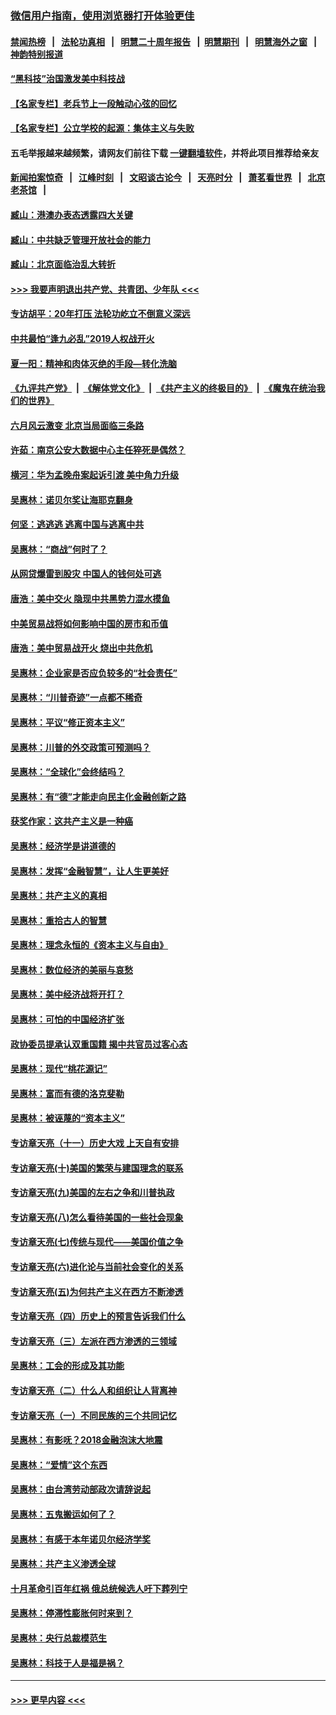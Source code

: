 ### [微信用户指南，使用浏览器打开体验更佳](https://github.com/gfw-breaker/banned-news1/blob/master/indexes/wechat-guide.md?t=0)
#### [禁闻热榜](热点新闻.md?t=0)  &nbsp;&nbsp;|&nbsp;&nbsp; [法轮功真相](https://github.com/gfw-breaker/truth/blob/master/README.md?t=0) &nbsp;&nbsp;|&nbsp;&nbsp; [明慧二十周年报告](https://github.com/gfw-breaker/mh-reports/blob/master/README.md?t=0) &nbsp;&nbsp;|&nbsp;&nbsp;[明慧期刊](https://github.com/gfw-breaker/mh-qikan) &nbsp;&nbsp;|&nbsp;&nbsp; [明慧海外之窗](https://github.com/gfw-breaker/mh-news/blob/master/README.md?t=0) &nbsp;&nbsp;|&nbsp;&nbsp; [神韵特别报道](https://github.com/gfw-breaker/mh-news/blob/master/shenyun.md?t=0)
#### [“黑科技”治国激发美中科技战](../pages/nsc423/n11638056.md?t=02052055) 
#### [【名家专栏】老兵节上一段触动心弦的回忆](../pages/nsc423/n11646016.md?t=02052055) 
#### [【名家专栏】公立学校的起源：集体主义与失败](../pages/nsc423/n11601833.md?t=02052055) 
#### 五毛举报越来越频繁，请网友们前往下载 [一键翻墙软件](https://github.com/gfw-breaker/ssr-accounts)，并将此项目推荐给亲友
#### [新闻拍案惊奇](https://github.com/gfw-breaker/banned-news1/blob/master/pages/link4.md) &nbsp;&nbsp;|&nbsp;&nbsp; [江峰时刻](https://github.com/gfw-breaker/banned-news1/blob/master/pages/link4.md) &nbsp;&nbsp;|&nbsp;&nbsp; [文昭谈古论今](https://github.com/gfw-breaker/banned-news1/blob/master/pages/link4.md) &nbsp;&nbsp;|&nbsp;&nbsp; [天亮时分](https://github.com/gfw-breaker/banned-news1/blob/master/pages/link4.md) &nbsp;&nbsp;|&nbsp;&nbsp; [萧茗看世界](https://github.com/gfw-breaker/banned-news1/blob/master/pages/link4.md) &nbsp;&nbsp;|&nbsp;&nbsp; [北京老茶馆](https://github.com/gfw-breaker/banned-news1/blob/master/pages/link4.md) &nbsp;&nbsp;|&nbsp;&nbsp; 
#### [臧山：港澳办表态透露四大关键](../pages/nsc423/n11421628.md?t=02052055) 
#### [臧山：中共缺乏管理开放社会的能力](../pages/nsc423/n11407457.md?t=02052055) 
#### [臧山：北京面临治乱大转折](../pages/nsc423/n11406895.md?t=02052055) 
#### [>>> 我要声明退出共产党、共青团、少年队 <<<](https://github.com/begood0513/goodnews/blob/master/quit/letter.md) 
#### [专访胡平：20年打压 法轮功屹立不倒意义深远](../pages/nsc423/n11398800.md?t=02052055) 
#### [中共最怕“逢九必乱”2019人权战开火](../pages/nsc423/n11385248.md?t=02052055) 
#### [夏一阳：精神和肉体灭绝的手段—转化洗脑](../pages/nsc423/n11368250.md?t=02052055) 
#### [《九评共产党》](https://github.com/begood0513/9ping.md/blob/master/README.md) &nbsp;|&nbsp; [《解体党文化》](../../../../jtdwh.md/blob/master/README.md)  &nbsp;|&nbsp; [《共产主义的终极目的》](../../../../gczydzjmd.md/blob/master/README.md) &nbsp;|&nbsp; [《魔鬼在统治我们的世界》](../../../../mgztzwmdsj.md/blob/master/README.md) 
#### [六月风云激变 北京当局面临三条路](../pages/nsc423/n11313668.md?t=02052055) 
#### [许茹：南京公安大数据中心主任猝死是偶然？](../pages/nsc423/n11064744.md?t=02052055) 
#### [横河：华为孟晚舟案起诉引渡 美中角力升级](../pages/nsc423/n11027230.md?t=02052055) 
#### [吴惠林：诺贝尔奖让海耶克翻身](../pages/nsc423/n10890049.md?t=02052055) 
#### [何坚：逃逃逃 逃离中国与逃离中共](../pages/nsc423/n10592891.md?t=02052055) 
#### [吴惠林：“商战”何时了？](../pages/nsc423/n10573558.md?t=02052055) 
#### [从网贷爆雷到股灾 中国人的钱何处可逃](../pages/nsc423/n10572800.md?t=02052055) 
#### [唐浩：美中交火 隐现中共黑势力混水摸鱼](../pages/nsc423/n10544040.md?t=02052055) 
#### [中美贸易战将如何影响中国的房市和币值](../pages/nsc423/n10543697.md?t=02052055) 
#### [唐浩：美中贸易战开火 烧出中共危机](../pages/nsc423/n10540126.md?t=02052055) 
#### [吴惠林：企业家是否应负较多的“社会责任”](../pages/nsc423/n10535022.md?t=02052055) 
#### [吴惠林：“川普奇迹”一点都不稀奇](../pages/nsc423/n10512808.md?t=02052055) 
#### [吴惠林：平议“修正资本主义”](../pages/nsc423/n10495724.md?t=02052055) 
#### [吴惠林：川普的外交政策可预测吗？](../pages/nsc423/n10462387.md?t=02052055) 
#### [吴惠林：“全球化”会终结吗？](../pages/nsc423/n10452838.md?t=02052055) 
#### [吴惠林：有“德”才能走向民主化金融创新之路](../pages/nsc423/n10432292.md?t=02052055) 
#### [获奖作家：这共产主义是一种癌](../pages/nsc423/n10431541.md?t=02052055) 
#### [吴惠林：经济学是讲道德的](../pages/nsc423/n10398014.md?t=02052055) 
#### [吴惠林：发挥“金融智慧”，让人生更美好](../pages/nsc423/n10375019.md?t=02052055) 
#### [吴惠林：共产主义的真相](../pages/nsc423/n10351394.md?t=02052055) 
#### [吴惠林：重拾古人的智慧](../pages/nsc423/n10337691.md?t=02052055) 
#### [吴惠林：理念永恒的《资本主义与自由》](../pages/nsc423/n10316274.md?t=02052055) 
#### [吴惠林：数位经济的美丽与哀愁](../pages/nsc423/n10292946.md?t=02052055) 
#### [吴惠林：美中经济战将开打？](../pages/nsc423/n10258825.md?t=02052055) 
#### [吴惠林：可怕的中国经济扩张](../pages/nsc423/n10219147.md?t=02052055) 
#### [政协委员提承认双重国籍 揭中共官员过客心态](../pages/nsc423/n10208809.md?t=02052055) 
#### [吴惠林：现代“桃花源记”](../pages/nsc423/n10185234.md?t=02052055) 
#### [吴惠林：富而有德的洛克斐勒](../pages/nsc423/n10142264.md?t=02052055) 
#### [吴惠林：被诬蔑的“资本主义”](../pages/nsc423/n10124816.md?t=02052055) 
#### [专访章天亮（十一）历史大戏 上天自有安排](../pages/nsc423/n10094905.md?t=02052055) 
#### [专访章天亮(十)美国的繁荣与建国理念的联系](../pages/nsc423/n10094899.md?t=02052055) 
#### [专访章天亮(九)美国的左右之争和川普执政](../pages/nsc423/n10094889.md?t=02052055) 
#### [专访章天亮(八)怎么看待美国的一些社会现象](../pages/nsc423/n10094857.md?t=02052055) 
#### [专访章天亮(七)传统与现代——美国价值之争](../pages/nsc423/n10093140.md?t=02052055) 
#### [专访章天亮(六)进化论与当前社会变化的关系](../pages/nsc423/n10092036.md?t=02052055) 
#### [专访章天亮(五)为何共产主义在西方不断渗透](../pages/nsc423/n10083620.md?t=02052055) 
#### [专访章天亮（四）历史上的预言告诉我们什么](../pages/nsc423/n10083606.md?t=02052055) 
#### [专访章天亮（三）左派在西方渗透的三领域](../pages/nsc423/n10081115.md?t=02052055) 
#### [吴惠林：工会的形成及其功能](../pages/nsc423/n10080633.md?t=02052055) 
#### [专访章天亮（二）什么人和组织让人背离神](../pages/nsc423/n10076637.md?t=02052055) 
#### [专访章天亮（一）不同民族的三个共同记忆](../pages/nsc423/n10074188.md?t=02052055) 
#### [吴惠林：有影呒？2018金融泡沫大地震](../pages/nsc423/n10040534.md?t=02052055) 
#### [吴惠林：“爱情”这个东西](../pages/nsc423/n10019423.md?t=02052055) 
#### [吴惠林：由台湾劳动部政次请辞说起](../pages/nsc423/n9979679.md?t=02052055) 
#### [吴惠林：五鬼搬运如何了？](../pages/nsc423/n9925338.md?t=02052055) 
#### [吴惠林：有感于本年诺贝尔经济学奖](../pages/nsc423/n9871883.md?t=02052055) 
#### [吴惠林：共产主义渗透全球](../pages/nsc423/n9812748.md?t=02052055) 
#### [十月革命引百年红祸 俄总统候选人吁下葬列宁](../pages/nsc423/n9810182.md?t=02052055) 
#### [吴惠林：停滞性膨胀何时来到？](../pages/nsc423/n9764136.md?t=02052055) 
#### [吴惠林：央行总裁模范生](../pages/nsc423/n9728134.md?t=02052055) 
#### [吴惠林：科技于人是福是祸？](../pages/nsc423/n9672982.md?t=02052055) 

----
#### [ >>> 更早内容 <<< ](../indexes/nsc423-earlier.md)
